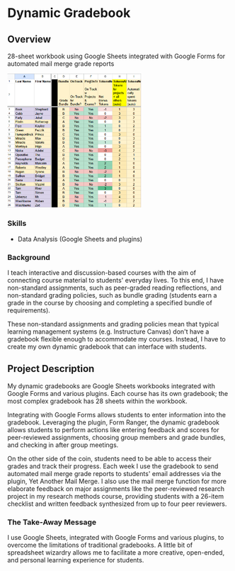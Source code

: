 # Dynamic Gradebook

## Overview

28-sheet workbook using Google Sheets integrated with Google Forms for automated mail merge grade reports

<img src="images/gradebook.png" alt="Gradebook screenshot" width="60%">

### Skills
- Data Analysis (Google Sheets and plugins)

### Background

I teach interactive and discussion-based courses with the aim of connecting course material to students' everyday lives. To this end, I have non-standard assignments, such as peer-graded reading reflections, and non-standard grading policies, such as bundle grading (students earn a grade in the course by choosing and completing a specified bundle of requirements).

These non-standard assignments and grading policies mean that typical learning management systems (e.g. Instructure Canvas) don't have a gradebook flexible enough to accommodate my courses. Instead, I have to create my own dynamic gradebook that can interface with students.

## Project Description

My dynamic gradebooks are Google Sheets workbooks integrated with Google Forms and various plugins. Each course has its own gradebook; the most complex gradebook has 28 sheets within the workbook.

Integrating with Google Forms allows students to enter information into the gradebook. Leveraging the plugin, Form Ranger, the dynamic gradebook allows students to perform actions like entering feedback and scores for peer-reviewed assignments, choosing group members and grade bundles, and checking in after group meetings.

On the other side of the coin, students need to be able to access their grades and track their progress. Each week I use the gradebook to send automated mail merge grade reports to students' email addresses via the plugin, Yet Another Mail Merge. I also use the mail merge function for more elaborate feedback on major assignments like the peer-reviewed research project in my research methods course, providing students with a 26-item checklist and written feedback synthesized from up to four peer reviewers.

### The Take-Away Message

I use Google Sheets, integrated with Google Forms and various plugins, to overcome the limitations of traditional gradebooks. A little bit of spreadsheet wizardry allows me to facilitate a more creative, open-ended, and personal learning experience for students.
